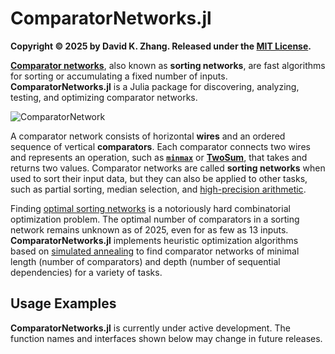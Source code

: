 # ComparatorNetworks.jl

**Copyright © 2025 by David K. Zhang. Released under the [MIT License][1].**

[**Comparator networks**][2], also known as **sorting networks**, are fast algorithms for sorting or accumulating a fixed number of inputs. **ComparatorNetworks.jl** is a Julia package for discovering, analyzing, testing, and optimizing comparator networks.

![ComparatorNetwork](https://github.com/user-attachments/assets/ab6a3d13-5412-4405-88ad-bde92e549fde)

A comparator network consists of horizontal **wires** and an ordered sequence of vertical **comparators**. Each comparator connects two wires and represents an operation, such as [**`minmax`**][3] or [**TwoSum**][4], that takes and returns two values. Comparator networks are called **sorting networks** when used to sort their input data, but they can also be applied to other tasks, such as partial sorting, median selection, and [high-precision arithmetic][5].

Finding [optimal sorting networks][6] is a notoriously hard combinatorial optimization problem. The optimal number of comparators in a sorting network remains unknown as of 2025, even for as few as 13 inputs. **ComparatorNetworks.jl** implements heuristic optimization algorithms based on [simulated annealing][7] to find comparator networks of minimal length (number of comparators) and depth (number of sequential dependencies) for a variety of tasks.



## Usage Examples

**ComparatorNetworks.jl** is currently under active development. The function names and interfaces shown below may change in future releases.



[1]: https://github.com/dzhang314/ComparatorNetworks.jl/blob/main/LICENSE
[2]: https://en.wikipedia.org/wiki/Sorting_network
[3]: https://docs.julialang.org/en/v1/base/math/#Base.minmax
[4]: https://en.wikipedia.org/wiki/2Sum
[5]: https://github.com/dzhang314/MultiFloats.jl
[6]: https://bertdobbelaere.github.io/sorting_networks.html
[7]: https://en.wikipedia.org/wiki/Simulated_annealing
